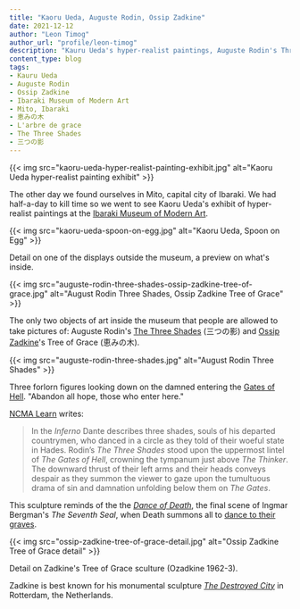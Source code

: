```yaml
---
title: "Kaoru Ueda, Auguste Rodin, Ossip Zadkine"
date: 2021-12-12
author: "Leon Timog"
author_url: "profile/leon-timog"
description: "Kauru Ueda's hyper-realist paintings, Auguste Rodin's Three Shades, Ossip Zadkine's Tree of Grace"
content_type: blog
tags:
- Kauru Ueda
- Auguste Rodin
- Ossip Zadkine
- Ibaraki Museum of Modern Art
- Mito, Ibaraki
- 恵みの木
- L'arbre de grace
- The Three Shades
- 三つの影
---
```

{{< img src="kaoru-ueda-hyper-realist-painting-exhibit.jpg" alt="Kaoru Ueda hyper-realist painting exhibit" >}}

The other day we found ourselves in Mito, capital city of Ibaraki. We had half-a-day to kill time so we went to see Kaoru Ueda's exhibit of hyper-realist paintings at the [Ibaraki Museum of Modern Art](http://www.modernart.museum.ibk.ed.jp/).

{{< img src="kaoru-ueda-spoon-on-egg.jpg" alt="Kaoru Ueda, Spoon on Egg" >}}

Detail on one of the displays outside the museum, a preview on what's inside.

{{< img src="auguste-rodin-three-shades-ossip-zadkine-tree-of-grace.jpg" alt="August Rodin Three Shades, Ossip Zadkine Tree of Grace" >}}

The only two objects of art inside the museum that people are allowed to take pictures of: Auguste Rodin's [The Three Shades](https://en.wikipedia.org/wiki/The_Three_Shades) (三つの影) and [Ossip Zadkine](https://en.wikipedia.org/wiki/Ossip_Zadkine)'s Tree of Grace (恵みの木).

{{< img src="auguste-rodin-three-shades.jpg" alt="August Rodin Three Shades" >}}

Three forlorn figures looking down on the damned entering the [Gates of Hell](https://en.wikipedia.org/wiki/The_Gates_of_Hell). "Abandon all hope, those who enter here."

[NCMA Learn](https://learn.ncartmuseum.org/artwork/the-three-shades/) writes:

>In the *Inferno* Dante describes three shades, souls of his departed countrymen, who danced in a circle as they told of their woeful state in Hades. Rodin’s *The Three Shades* stood upon the uppermost lintel of *The Gates of Hell*, crowning the tympanum just above *The Thinker*. The downward thrust of their left arms and their heads conveys despair as they summon the viewer to gaze upon the tumultuous drama of sin and damnation unfolding below them on *The Gates*.

This sculpture reminds of the the *[Dance of Death](https://www.ingmarbergman.se/en/blog/dance-death-through-glass-darkly)*, the final scene of Ingmar Bergman's *The Seventh Seal*, when Death summons all to [dance to their graves](https://en.wikipedia.org/wiki/Danse_Macabre).

{{< img src="ossip-zadkine-tree-of-grace-detail.jpg" alt="Ossip Zadkine Tree of Grace detail" >}}

Detail on Zadkine's Tree of Grace sculture (Ozadkine 1962-3).

Zadkine is best known for his monumental sculpture *[The Destroyed City](https://www.sculptureinternationalrotterdam.nl/en/collection/the-destroyed-city/)* in Rotterdam, the Netherlands.





